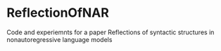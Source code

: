# ReflectionOfNAR

Code and experiemnts for a paper Reflections of syntactic structures in non­autoregressive language models
